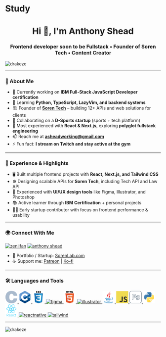 # Study
<h1 align="center">Hi 👋, I'm Anthony Shead</h1>
<h3 align="center">Frontend developer soon to be Fullstack • Founder of Soren Tech • Content Creator</h3>

<p align="left"> <img src="https://komarev.com/ghpvc/?username=drakeze&label=Profile%20views&color=0e75b6&style=flat" alt="drakeze" /> </p>

---

### 🚀 About Me  
- 🔭 Currently working on **IBM Full-Stack JavaScript Developer certification**  
- 🌱 Learning **Python, TypeScript, LazyVim, and backend systems**  
- 🏗️ Founder of **[Soren Tech](https://sorenlab.com)** – building 12+ APIs and web solutions for clients  
- 👯 Collaborating on a **D-Sports startup** (sports + tech platform)  
- 💬 Most experienced with **React & Next.js**, exploring **polyglot fullstack engineering**  
- 📫 Reach me at **asheadworking@gmail.com**  
- ⚡ Fun fact: **I stream on Twitch and stay active at the gym**  

---

### 💼 Experience & Highlights  
- 🖥️ Built multiple frontend projects with **React, Next.js, and Tailwind CSS**  
- ⚙️ Designing scalable APIs for **Soren Tech**, including Tech API and Law API  
- 🎨 Experienced with **UI/UX design tools** like Figma, Illustrator, and Photoshop  
- 📚 Active learner through **IBM Certification** + personal projects  
- 👨‍💻 Early startup contributor with focus on frontend performance & usability  

---

### 🌍 Connect With Me
<p align="left">
<a href="https://x.com/not_blackkid" target="blank"><img align="center" src="https://raw.githubusercontent.com/rahuldkjain/github-profile-readme-generator/master/src/images/icons/Social/twitter.svg" alt="zeniifan" height="30" width="40" /></a>
<a href="https://linkedin.com/in/anthony-shead-3a2a3424b/" target="blank"><img align="center" src="https://raw.githubusercontent.com/rahuldkjain/github-profile-readme-generator/master/src/images/icons/Social/linked-in-alt.svg" alt="anthony shead" height="30" width="40" /></a>
</p>

- 💼 Portfolio / Startup: [SorenLab.com](https://sorenlab.com)  
- ☕ Support me: [Patreon](https://www.patreon.com/YOUR-PATREON) | [Ko-fi](https://ko-fi.com/YOUR-KOFI)  

---

### 🛠️ Languages and Tools
<p align="left"> 
<a href="https://www.cprogramming.com/" target="_blank" rel="noreferrer"> <img src="https://raw.githubusercontent.com/devicons/devicon/master/icons/c/c-original.svg" alt="c" width="40" height="40"/> </a> 
<a href="https://www.w3schools.com/cpp/" target="_blank" rel="noreferrer"> <img src="https://raw.githubusercontent.com/devicons/devicon/master/icons/cplusplus/cplusplus-original.svg" alt="cplusplus" width="40" height="40"/> </a> 
<a href="https://www.w3schools.com/css/" target="_blank" rel="noreferrer"> <img src="https://raw.githubusercontent.com/devicons/devicon/master/icons/css3/css3-original-wordmark.svg" alt="css3" width="40" height="40"/> </a> 
<a href="https://www.figma.com/" target="_blank" rel="noreferrer"> <img src="https://www.vectorlogo.zone/logos/figma/figma-icon.svg" alt="figma" width="40" height="40"/> </a> 
<a href="https://www.w3.org/html/" target="_blank" rel="noreferrer"> <img src="https://raw.githubusercontent.com/devicons/devicon/master/icons/html5/html5-original-wordmark.svg" alt="html5" width="40" height="40"/> </a> 
<a href="https://www.adobe.com/in/products/illustrator.html" target="_blank" rel="noreferrer"> <img src="https://www.vectorlogo.zone/logos/adobe_illustrator/adobe_illustrator-icon.svg" alt="illustrator" width="40" height="40"/> </a> 
<a href="https://www.java.com" target="_blank" rel="noreferrer"> <img src="https://raw.githubusercontent.com/devicons/devicon/master/icons/java/java-original.svg" alt="java" width="40" height="40"/> </a> 
<a href="https://developer.mozilla.org/en-US/docs/Web/JavaScript" target="_blank" rel="noreferrer"> <img src="https://raw.githubusercontent.com/devicons/devicon/master/icons/javascript/javascript-original.svg" alt="javascript" width="40" height="40"/> </a> 
<a href="https://www.photoshop.com/en" target="_blank" rel="noreferrer"> <img src="https://raw.githubusercontent.com/devicons/devicon/master/icons/photoshop/photoshop-line.svg" alt="photoshop" width="40" height="40"/> </a> 
<a href="https://www.python.org" target="_blank" rel="noreferrer"> <img src="https://raw.githubusercontent.com/devicons/devicon/master/icons/python/python-original.svg" alt="python" width="40" height="40"/> </a> 
<a href="https://reactjs.org/" target="_blank" rel="noreferrer"> <img src="https://raw.githubusercontent.com/devicons/devicon/master/icons/react/react-original-wordmark.svg" alt="react" width="40" height="40"/> </a> 
<a href="https://reactnative.dev/" target="_blank" rel="noreferrer"> <img src="https://reactnative.dev/img/header_logo.svg" alt="reactnative" width="40" height="40"/> </a> 
<a href="https://tailwindcss.com/" target="_blank" rel="noreferrer"> <img src="https://www.vectorlogo.zone/logos/tailwindcss/tailwindcss-icon.svg" alt="tailwind" width="40" height="40"/> </a> 
</p>

---

<p><img align="center" src="https://github-readme-stats.vercel.app/api/top-langs?username=drakeze&show_icons=true&locale=en&layout=compact" alt="drakeze" /></p>



